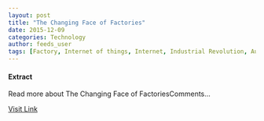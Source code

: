 ```yaml
---
layout: post
title: "The Changing Face of Factories"
date: 2015-12-09
categories: Technology
author: feeds_user
tags: [Factory, Internet of things, Internet, Industrial Revolution, Automation, Industry, Economy, Science and technology, Artificial objects, Technology]
---
```





#### Extract
>
Read more about The Changing Face of FactoriesComments...



[Visit Link](http://www.pddnet.com/round-ups/2015/03/changing-face-factories)


